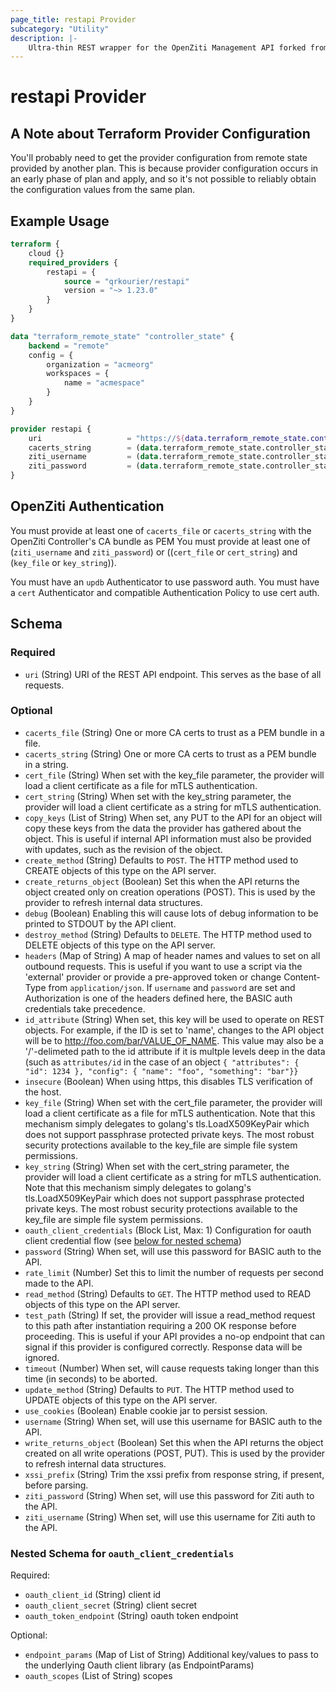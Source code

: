 ```yaml
---
page_title: restapi Provider
subcategory: "Utility"
description: |-
    Ultra-thin REST wrapper for the OpenZiti Management API forked from Mastercard/restapi
---
```


# restapi Provider

## A Note about Terraform Provider Configuration

You'll probably need to get the provider configuration from remote state provided by another plan. This is because provider configuration occurs in an early phase of plan and apply, and so it's not possible to reliably obtain the configuration values from the same plan.

## Example Usage

```terraform
terraform {
    cloud {}
    required_providers {
        restapi = {
            source = "qrkourier/restapi"
            version = "~> 1.23.0"
        }
    }
}

data "terraform_remote_state" "controller_state" {
    backend = "remote"
    config = {
        organization = "acmeorg"
        workspaces = {
            name = "acmespace"
        }
    }
}

provider restapi {
    uri                   = "https://${data.terraform_remote_state.controller_state.outputs.ziti_controller_mgmt_external_host}:443/edge/management/v1"
    cacerts_string        = (data.terraform_remote_state.controller_state.outputs.ctrl_plane_cas).data["ctrl-plane-cas.crt"]
    ziti_username         = (data.terraform_remote_state.controller_state.outputs.ziti_admin_password).data["admin-user"]
    ziti_password         = (data.terraform_remote_state.controller_state.outputs.ziti_admin_password).data["admin-password"]
}
```

## OpenZiti Authentication

You must provide at least one of `cacerts_file` or `cacerts_string` with the OpenZiti Controller's CA bundle as PEM
You must provide at least one of (`ziti_username` and `ziti_password`) or ((`cert_file` or `cert_string`) and (`key_file` or `key_string`)).

You must have an `updb` Authenticator to use password auth.
You must have a `cert` Authenticator and compatible Authentication Policy to use cert auth.

<!-- schema generated by tfplugindocs -->
## Schema

### Required

- `uri` (String) URI of the REST API endpoint. This serves as the base of all requests.

### Optional

- `cacerts_file` (String) One or more CA certs to trust as a PEM bundle in a file.
- `cacerts_string` (String) One or more CA certs to trust as a PEM bundle in a string.
- `cert_file` (String) When set with the key_file parameter, the provider will load a client certificate as a file for mTLS authentication.
- `cert_string` (String) When set with the key_string parameter, the provider will load a client certificate as a string for mTLS authentication.
- `copy_keys` (List of String) When set, any PUT to the API for an object will copy these keys from the data the provider has gathered about the object. This is useful if internal API information must also be provided with updates, such as the revision of the object.
- `create_method` (String) Defaults to `POST`. The HTTP method used to CREATE objects of this type on the API server.
- `create_returns_object` (Boolean) Set this when the API returns the object created only on creation operations (POST). This is used by the provider to refresh internal data structures.
- `debug` (Boolean) Enabling this will cause lots of debug information to be printed to STDOUT by the API client.
- `destroy_method` (String) Defaults to `DELETE`. The HTTP method used to DELETE objects of this type on the API server.
- `headers` (Map of String) A map of header names and values to set on all outbound requests. This is useful if you want to use a script via the 'external' provider or provide a pre-approved token or change Content-Type from `application/json`. If `username` and `password` are set and Authorization is one of the headers defined here, the BASIC auth credentials take precedence.
- `id_attribute` (String) When set, this key will be used to operate on REST objects. For example, if the ID is set to 'name', changes to the API object will be to http://foo.com/bar/VALUE_OF_NAME. This value may also be a '/'-delimeted path to the id attribute if it is multple levels deep in the data (such as `attributes/id` in the case of an object `{ "attributes": { "id": 1234 }, "config": { "name": "foo", "something": "bar"}}`
- `insecure` (Boolean) When using https, this disables TLS verification of the host.
- `key_file` (String) When set with the cert_file parameter, the provider will load a client certificate as a file for mTLS authentication. Note that this mechanism simply delegates to golang's tls.LoadX509KeyPair which does not support passphrase protected private keys. The most robust security protections available to the key_file are simple file system permissions.
- `key_string` (String) When set with the cert_string parameter, the provider will load a client certificate as a string for mTLS authentication. Note that this mechanism simply delegates to golang's tls.LoadX509KeyPair which does not support passphrase protected private keys. The most robust security protections available to the key_file are simple file system permissions.
- `oauth_client_credentials` (Block List, Max: 1) Configuration for oauth client credential flow (see [below for nested schema](#nestedblock--oauth_client_credentials))
- `password` (String) When set, will use this password for BASIC auth to the API.
- `rate_limit` (Number) Set this to limit the number of requests per second made to the API.
- `read_method` (String) Defaults to `GET`. The HTTP method used to READ objects of this type on the API server.
- `test_path` (String) If set, the provider will issue a read_method request to this path after instantiation requiring a 200 OK response before proceeding. This is useful if your API provides a no-op endpoint that can signal if this provider is configured correctly. Response data will be ignored.
- `timeout` (Number) When set, will cause requests taking longer than this time (in seconds) to be aborted.
- `update_method` (String) Defaults to `PUT`. The HTTP method used to UPDATE objects of this type on the API server.
- `use_cookies` (Boolean) Enable cookie jar to persist session.
- `username` (String) When set, will use this username for BASIC auth to the API.
- `write_returns_object` (Boolean) Set this when the API returns the object created on all write operations (POST, PUT). This is used by the provider to refresh internal data structures.
- `xssi_prefix` (String) Trim the xssi prefix from response string, if present, before parsing.
- `ziti_password` (String) When set, will use this password for Ziti auth to the API.
- `ziti_username` (String) When set, will use this username for Ziti auth to the API.

<a id="nestedblock--oauth_client_credentials"></a>
### Nested Schema for `oauth_client_credentials`

Required:

- `oauth_client_id` (String) client id
- `oauth_client_secret` (String) client secret
- `oauth_token_endpoint` (String) oauth token endpoint

Optional:

- `endpoint_params` (Map of List of String) Additional key/values to pass to the underlying Oauth client library (as EndpointParams)
- `oauth_scopes` (List of String) scopes

